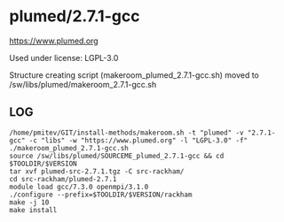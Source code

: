 plumed/2.7.1-gcc
========================

<https://www.plumed.org>

Used under license:
LGPL-3.0


Structure creating script (makeroom_plumed_2.7.1-gcc.sh) moved to /sw/libs/plumed/makeroom_2.7.1-gcc.sh

LOG
---

    /home/pmitev/GIT/install-methods/makeroom.sh -t "plumed" -v "2.7.1-gcc" -c "libs" -w "https://www.plumed.org" -l "LGPL-3.0" -f"
    ./makeroom_plumed_2.7.1-gcc.sh
    source /sw/libs/plumed/SOURCEME_plumed_2.7.1-gcc && cd $TOOLDIR/$VERSION
    tar xvf plumed-src-2.7.1.tgz -C src-rackham/
    cd src-rackham/plumed-2.7.1
    module load gcc/7.3.0 openmpi/3.1.0
    ./configure --prefix=$TOOLDIR/$VERSION/rackham
    make -j 10
    make install

